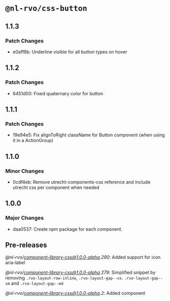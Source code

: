 # `@nl-rvo/css-button`

## 1.1.3

### Patch Changes

- e0aff8b: Underline visible for all button types on hover

## 1.1.2

### Patch Changes

- 6451d00: Fixed quaternary color for button

## 1.1.1

### Patch Changes

- 19e94e5: Fix alignToRight className for Button component (when using it in a ActionGroup)

## 1.1.0

### Minor Changes

- 0cdf4eb: Remove utrecht-components-css reference and include utrecht css per component when needed

## 1.0.0

### Major Changes

- daa0537: Create npm package for each component.

## Pre-releases

_@nl-rvo/component-library-css@1.0.0-alpha.290_:
Added support for icon aria-label

_@nl-rvo/component-library-css@1.0.0-alpha.279_:
Simplified snippet by removing `.rvo-layout-row-inline`, `.rvo-layout-gap--xs`. `.rvo-layout-gap--sm` and `.rvo-layout-gap--md`

_@nl-rvo/component-library-css@1.0.0-alpha.2_:
Added component
